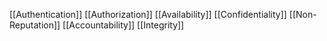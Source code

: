 [[Authentication]] [[Authorization]] [[Availability]] [[Confidentiality]] [[Non-Reputation]] [[Accountability]] [[Integrity]]